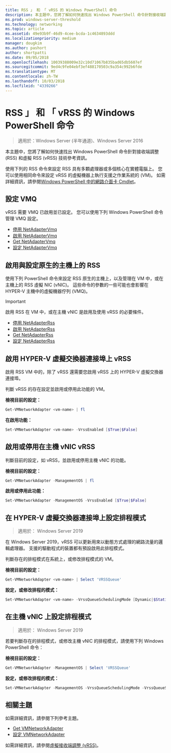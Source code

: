 ```yaml
---
title: RSS 」 和 「 vRSS 的 Windows PowerShell 命令
description: 本主題中，您將了解如何快速找出 Windows PowerShell 命令針對接收端調整 (RSS) 和虛擬 RSS (vRSS) 技術參考資訊。
ms.prod: windows-server-threshold
ms.technology: networking
ms.topic: article
ms.assetid: 49e93b9f-46d9-4cee-bcda-1c4634893ddd
ms.localizationpriority: medium
manager: dougkim
ms.author: pashort
author: shortpatti
ms.date: 09/05/2018
ms.openlocfilehash: 10039388009e32c10d71067b835bad65db5607ef
ms.sourcegitcommit: 9ed4c9fe04ebf3ef488170503c9a354c992b6fde
ms.translationtype: MT
ms.contentlocale: zh-TW
ms.lasthandoff: 10/03/2018
ms.locfileid: "4339266"
---
```

# RSS 」 和 「 vRSS 的 Windows PowerShell 命令

>適用於：Windows Server (半年通道)、Windows Server 2016

本主題中，您將了解如何快速找出 Windows PowerShell 命令針對接收端調整 \(RSS\) 和虛擬 RSS \(vRSS\) 技術參考資訊。

使用下列的 RSS 命令來設定 RSS 具有多顆處理器或多個核心在實體電腦上。 您可以使用相同命令來設定 vRSS 的虛擬機器上執行支援之作業系統的 \(VM\)。 如需詳細資訊，請參閱[Windows PowerShell 中的網路介面卡 Cmdlet](https://docs.microsoft.com/powershell/module/netadapter/?view=win10-ps)。

## 設定 VMQ

vRSS 需要 VMQ 已啟用並已設定。 您可以使用下列 Windows PowerShell 命令管理 VMQ 設定。

- [停用 NetAdapterVmq](https://docs.microsoft.com/powershell/module/netadapter/disable-netadaptervmq?view=win10-ps)
- [啟用 NetAdapterVmq](https://docs.microsoft.com/powershell/module/netadapter/enable-netadaptervmq?view=win10-ps)
- [Get NetAdapterVmq](https://docs.microsoft.com/powershell/module/netadapter/get-netadaptervmq?view=win10-ps)
- [設定 NetAdapterVmq](https://docs.microsoft.com/powershell/module/netadapter/set-netadaptervmq?view=win10-ps)

## 啟用與設定原生的主機上的 RSS

使用下列 PowerShell 命令來設定 RSS 原生的主機上，以及管理在 VM 中，或在主機上的 RSS 虛擬 NIC (vNIC)。 這些命令的參數的一些可能也會影響在 HYPER-V 主機中的虛擬機器佇列 \(VMQ\)。  

>[!IMPORTANT]
>啟用 RSS 在 VM 中，或在主機 vNIC 是啟用及使用 vRSS 的必要條件。

- [停用 NetAdapterRss](https://docs.microsoft.com/powershell/module/netadapter/disable-netadapterrss?view=win10-ps)
- [啟用 NetAdapterRss](https://docs.microsoft.com/powershell/module/netadapter/enable-netadapterrss?view=win10-ps)
- [Get NetAdapterRss](https://docs.microsoft.com/powershell/module/netadapter/get-netadapterrss?view=win10-ps)
- [設定 NetAdapterRss](https://docs.microsoft.com/powershell/module/netadapter/Set-NetAdapterRss?view=win10-ps)

## 啟用 HYPER-V 虛擬交換器連接埠上 vRSS

啟用 RSS VM 中的，除了 vRSS 還需要您啟用 vRSS 上的 HYPER-V 虛擬交換器連接埠。 

判斷 vRSS 的存在設定並啟用或停用此功能的 VM。

   **檢視目前的設定：** 

   ```PowerShell
   Get-VMNetworkAdapter <vm-name> | fl
   ```

   **在啟用功能：**
   
   ```PowerShell
   Set-VMNetworkAdapter <vm-name> -VrssEnabled [$True|$False]
   ```

## 啟用或停用在主機 vNIC vRSS

判斷目前的設定，如 vRSS，並啟用或停用主機 vNIC 的功能。

   **檢視目前的設定：** 

   ```PowerShell
   Get-VMNetworkAdapter -ManagementOS | fl
   ```

   **啟用或停用此功能：** 

   ```PowerShell
   Set-VMNetworkAdapter -ManagementOS -VrssEnabled [$True|$False]
   ```

## 在 HYPER-V 虛擬交換器連接埠上設定排程模式 
>適用於： Windows Server 2019

在 Windows Server 2019，vRSS 可以更新用來以動態方式處理的網路流量的邏輯處理器。  支援的驅動程式的裝置都有預設啟用此排程模式。 

判斷存在的排程模式在系統上，或修改排程模式的 VM。

   **檢視目前的設定：** 

   ```PowerShell
   Get-VMNetworkAdapter <vm-name> | Select 'VRSSQueue'
   ```

   **設定，或修改排程的模式：**

   ```PowerShell
   Set-VMNetworkAdapter <vm-name> -VrssQueueSchedulingMode [Dynamic|$StaticVrss|StaticVMQ]
   ```

## 在主機 vNIC 上設定排程模式
>適用於： Windows Server 2019

若要判斷存在的排程模式，或修改主機 vNIC 的排程模式，請使用下列 Windows PowerShell 命令：

   **檢視目前的設定：** 

   ```PowerShell
   Get-VMNetworkAdapter -ManagementOS | Select 'VRSSQueue'
   ```

   **設定，或修改排程的模式：** 

   ```PowerShell
   Set-VMNetworkAdapter -ManagementOS -VrssQueueSchedulingMode -VrssQueueSchedulingMode [Dynamic|$StaticVrss|StaticVMQ]
   ```


## 相關主題 
如需詳細資訊，請參閱下列參考主題。

- [Get VMNetworkAdapter](https://technet.microsoft.com/itpro/powershell/windows/hyper-v/get-vmnetworkadapter)
- [設定 VMNetworkAdapter](https://technet.microsoft.com/itpro/powershell/windows/hyper-v/set-vmnetworkadapter)

如需詳細資訊，請參閱[虛擬接收端調整 (vRSS)](vrss-top.md)。